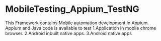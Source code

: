 # MobileTesting_Appium_TestNG
This Framework contains Mobile automation development in Appium.  Appium and Java code is available to test   1.Application in mobile chrome browser. 2.Android inbuilt native apps. 3.Android native apps
